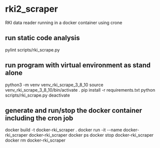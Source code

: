 # rki2_scraper
RKI data reader running in a docker container using crone

## run static code analysis
pylint scripts/rki_scrape.py

## run program with virtual environment as stand alone
python3 -m venv venv_rki_scrape_3_8_10
source venv_rki_scrape_3_8_10/bin/activate .
pip install -r requirements.txt
python scripts/rki_scrape.py 
deactivate

## generate and run/stop the docker container including the cron job
docker build -t docker-rki_scraper .
docker run -it --name docker-rki_scraper docker-rki_scraper
docker ps
docker stop docker-rki_scraper
docker rm docker-rki_scraper